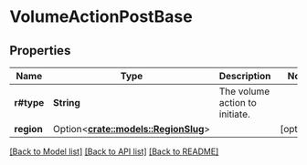 # VolumeActionPostBase

## Properties

Name | Type | Description | Notes
------------ | ------------- | ------------- | -------------
**r#type** | **String** | The volume action to initiate. | 
**region** | Option<[**crate::models::RegionSlug**](region_slug.md)> |  | [optional]

[[Back to Model list]](../README.md#documentation-for-models) [[Back to API list]](../README.md#documentation-for-api-endpoints) [[Back to README]](../README.md)


